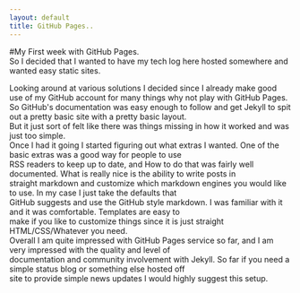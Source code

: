 ```yaml
---
layout: default
title: GitHub Pages..
---
```


#My First week with GitHub Pages.  
So I decided that I wanted to have my tech log here hosted somewhere and wanted easy static sites. 

<!--more-->

Looking around at various solutions I decided since I already make good use of my GitHub account for many things why not play with GitHub Pages.  
So GitHub's documentation was easy enough to follow and get Jekyll to spit out a pretty basic site with a pretty basic layout.  
But it just sort of felt like there was things missing in how it worked and was just too simple.  
Once I had it going I started figuring out what extras I wanted. One of the basic extras was a good way for people to use  
RSS readers to keep up to date, and How to do that was fairly well documented. What is really nice is the ability to write posts in  
straight markdown and customize which markdown engines you would like to use. In my case I just take the defaults that  
GitHub suggests and use the GitHub style markdown. I was familiar with it and it was comfortable. Templates are easy to  
make if you like to customize things since it is just straight HTML/CSS/Whatever you need.  
Overall I am quite impressed with GitHub Pages service so far, and I am very impressed with the quality and level of  
documentation and community involvement with Jekyll. So far if you need a simple status blog or something else hosted off  
site to provide simple news updates I would highly suggest this setup.

